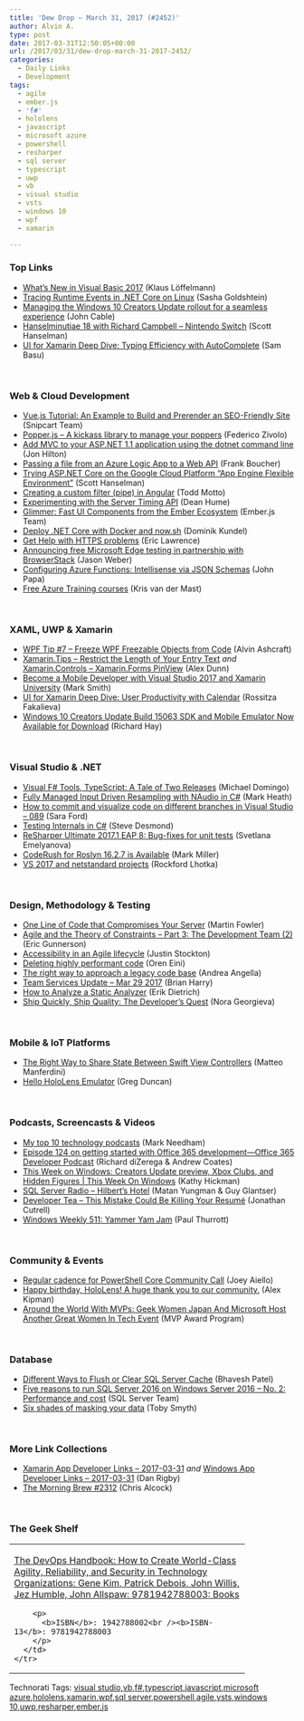 ```yaml
---
title: 'Dew Drop – March 31, 2017 (#2452)'
author: Alvin A.
type: post
date: 2017-03-31T12:50:05+00:00
url: /2017/03/31/dew-drop-march-31-2017-2452/
categories:
  - Daily Links
  - Development
tags:
  - agile
  - ember.js
  - 'f#'
  - hololens
  - javascript
  - microsoft azure
  - powershell
  - resharper
  - sql server
  - typescript
  - uwp
  - vb
  - visual studio
  - vsts
  - windows 10
  - wpf
  - xamarin

---
```

### <a name="top"></a>Top Links

  * <a href="https://blogs.msdn.microsoft.com/vbteam/2017/03/30/whats-new-in-visual-basic-2017/" target="_blank">What’s New in Visual Basic 2017</a> (Klaus Löffelmann)
  * <a href="http://feedproxy.google.com/~r/sashag/~3/8BF171R2hQY/" target="_blank">Tracing Runtime Events in .NET Core on Linux</a> (Sasha Goldshtein)
  * <a href="http://blogs.windows.com/windowsexperience/2017/03/30/managing-windows-10-creators-update-rollout-seamless-experience/?WT.mc_id=DX_MVP4025064" target="_blank">Managing the Windows 10 Creators Update rollout for a seamless experience</a> (John Cable)
  * <a href="http://www.hanselminutes.com/default.aspx?ShowID=18560" target="_blank">Hanselminutiae 18 with Richard Campbell &#8211; Nintendo Switch</a> (Scott Hanselman)
  * <a href="http://developer.telerik.com/products/ui-for-xamarin/ui-xamarin-deep-dive-typing-efficiency-autocomplete/" target="_blank">UI for Xamarin Deep Dive: Typing Efficiency with AutoComplete</a> (Sam Basu)

&nbsp;

### <a name="web"></a>Web & Cloud Development

  * <a href="https://snipcart.com/blog/vuejs-tutorial-seo-example" target="_blank">Vue.js Tutorial: An Example to Build and Prerender an SEO-Friendly Site</a> (Snipcart Team)
  * <a href="https://popper.js.org/" target="_blank">Popper.js &#8211; A kickass library to manage your poppers</a> (Federico Zivolo)
  * <a href="https://jonhilton.net/2017/03/31/add-mvc-to-your-asp-net-1-1-application-using-the-dotnet-command-line/" target="_blank">Add MVC to your ASP.NET 1.1 application using the dotnet command line</a> (Jon Hilton)
  * <a href="http://www.frankysnotes.com/2017/03/passing-file-from-azure-logic-app-to.html" target="_blank">Passing a file from an Azure Logic App to a Web API</a> (Frank Boucher)
  * <a href="http://feeds.hanselman.com/~/285984108/0/scotthanselman~Trying-ASPNET-Core-on-the-Google-Cloud-Platform-App-Engine-Flexible-Environment.aspx" target="_blank">Trying ASP.NET Core on the Google Cloud Platform &#8220;App Engine Flexible Environment&#8221;</a> (Scott Hanselman)
  * <a href="http://developer.telerik.com/topics/web-development/creating-custom-filter-pipe-angular-2/" target="_blank">Creating a custom filter (pipe) in Angular</a> (Todd Motto)
  * <a href="http://feedproxy.google.com/~r/DeanHumesBlog/~3/-BC8uMuKlMU/10157" target="_blank">Experimenting with the Server Timing API</a> (Dean Hume)
  * <a href="https://glimmerjs.com/" target="_blank">Glimmer: Fast UI Components from the Ember Ecosystem</a> (Ember.js Team)
  * <a href="https://twilioinc.wpengine.com/2017/03/deploy-net-core-with-docker-and-now-sh.html" target="_blank">Deploy .NET Core with Docker and now.sh</a> (Dominik Kundel)
  * <a href="https://textslashplain.com/2017/03/30/get-help-with-https-problems/" target="_blank">Get Help with HTTPS problems</a> (Eric Lawrence)
  * <a href="http://blogs.windows.com/msedgedev/2017/03/30/free-edge-testing-browserstack/?WT.mc_id=DX_MVP4025064" target="_blank">Announcing free Microsoft Edge testing in partnership with BrowserStack</a> (Jason Weber)
  * <a href="https://johnpapa.net/configuring-azure-functions-intellisense-via-json-schemas/" target="_blank">Configuring Azure Functions: Intellisense via JSON Schemas</a> (John Papa)
  * <a href="http://blog.krisvandermast.com/FreeAzureTrainingCourses.aspx" target="_blank">Free Azure Training courses</a> (Kris van der Mast)

&nbsp;

### <a name="silverlight"></a>XAML, UWP & Xamarin

  * <a href="http://www.wpf.tips/2017/03/wpf-tip-7-freeze-wpf-freezable-objects.html" target="_blank">WPF Tip #7 &#8211; Freeze WPF Freezable Objects from Code</a> (Alvin Ashcraft)
  * <a href="https://alexdunn.org/2017/03/30/xamarin-tips-restrict-the-length-of-your-entry-text/" target="_blank">Xamarin.Tips – Restrict the Length of Your Entry Text</a> _and_ <a href="https://alexdunn.org/2017/03/30/xamarin-controls-xamarin-forms-pinview/" target="_blank">Xamarin.Controls – Xamarin.Forms PinView</a> (Alex Dunn)
  * <a href="https://blogs.msdn.microsoft.com/visualstudio/2017/03/30/become-a-mobile-developer-with-visual-studio-2017-and-xamarin-university/" target="_blank">Become a Mobile Developer with Visual Studio 2017 and Xamarin University</a> (Mark Smith)
  * <a href="http://developer.telerik.com/products/ui-for-xamarin/ui-xamarin-deep-dive-user-productivity-calendar/" target="_blank">UI for Xamarin Deep Dive: User Productivity with Calendar</a> (Rossitza Fakalieva)
  * <a href="http://devproconnections.com/windows-development/windows-10-creators-update-build-15063-sdk-and-mobile-emulator-now-available-dow" target="_blank">Windows 10 Creators Update Build 15063 SDK and Mobile Emulator Now Available for Download</a> (Richard Hay)

&nbsp;

### <a name="dotnet"></a>Visual Studio & .NET

  * <a href="https://visualstudiomagazine.com/articles/2017/03/30/fsharp-tools-typescript-22-exclusion-vs-2017.aspx" target="_blank">Visual F# Tools, TypeScript: A Tale of Two Releases</a> (Michael Domingo)
  * <a href="http://markheath.net/post/fully-managed-input-driven-resampling-wdl" target="_blank">Fully Managed Input Driven Resampling with NAudio in C#</a> (Mark Heath)
  * <a href="https://saraford.net/2017/03/30/how-to-commit-and-visualize-code-on-different-branches-in-visual-studio-089/" target="_blank">How to commit and visualize code on different branches in Visual Studio – 089</a> (Sara Ford)
  * <a href="https://stevedesmond.ca/blog/testing-internals-in-csharp" target="_blank">Testing Internals in C#</a> (Steve Desmond)
  * <a href="https://blog.jetbrains.com/dotnet/2017/03/30/resharper-ultimate-2017-1-eap-8/" target="_blank">ReSharper Ultimate 2017.1 EAP 8: Bug-fixes for unit tests</a> (Svetlana Emelyanova)
  * <a href="https://community.devexpress.com:443/blogs/markmiller/archive/2017/03/30/coderush-for-roslyn-16-2-7-is-available.aspx" target="_blank">CodeRush for Roslyn 16.2.7 is Available</a> (Mark Miller)
  * <a href="http://www.lhotka.net/weblog/VS2017AndNetstandardProjects.aspx" target="_blank">VS 2017 and netstandard projects</a> (Rockford Lhotka)

&nbsp;

### <a name="design"></a>Design, Methodology & Testing

  * <a href="https://martinfowler.com/articles/session-secret.html" target="_blank">One Line of Code that Compromises Your Server</a> (Martin Fowler)
  * <a href="https://blogs.msdn.microsoft.com/ericgu/2017/03/30/agile-and-the-theory-of-constraints-part-3-the-development-team-2/" target="_blank">Agile and the Theory of Constraints – Part 3: The Development Team (2)</a> (Eric Gunnerson)
  * <a href="https://www.paciellogroup.com/blog/2017/03/accessibility-in-an-agile-lifecycle/" target="_blank">Accessibility in an Agile lifecycle</a> (Justin Stockton)
  * <a href="http://feedproxy.google.com/~r/AyendeRahien/~3/kLsbIrxRgxo/deleting-highly-performant-code" target="_blank">Deleting highly performant code</a> (Oren Eini)
  * <a href="http://www.red-gate.com/blog/building/legacy-code" target="_blank">The right way to approach a legacy code base</a> (Andrea Angella)
  * <a href="https://blogs.msdn.microsoft.com/bharry/2017/03/30/team-services-update-mar-29-2017/" target="_blank">Team Services Update – Mar 29 2017</a> (Brian Harry)
  * <a href="https://blog.ndepend.com/how-analyze-static-analyzer/" target="_blank">How to Analyze a Static Analyzer</a> (Erik Dietrich)
  * <a href="http://tracking.feedpress.it/link/11968/5595258" target="_blank">Ship Quickly, Ship Quality: The Developer’s Quest</a> (Nora Georgieva)

&nbsp;

### <a name="mobile"></a>Mobile & IoT Platforms

  * <a href="https://code.tutsplus.com/tutorials/the-right-way-to-share-state-between-swift-view-controllers--cms-28474" target="_blank">The Right Way to Share State Between Swift View Controllers</a> (Matteo Manferdini)
  * <a href="https://channel9.msdn.com/coding4fun/kinect/Hello-HoloLens-Emulator?WT.mc_id=DX_MVP4025064" target="_blank">Hello HoloLens Emulator</a> (Greg Duncan)

&nbsp;

### <a name="podcasts"></a>Podcasts, Screencasts & Videos

  * <a href="http://feedproxy.google.com/~r/MarkNeedham/~3/lD4gIK2fA4E/" target="_blank">My top 10 technology podcasts</a> (Mark Needham)
  * <a href="http://blogs.office.com/2017/03/30/episode-124-getting-started-office-365-development-office-365-developer-podcast/" target="_blank">Episode 124 on getting started with Office 365 development—Office 365 Developer Podcast</a> (Richard diZerega & Andrew Coates)
  * <a href="https://channel9.msdn.com/Shows/This-Week-On-Windows/This-Week-on-Windows-Creators-Update-preview-Xbox-Clubs-and-Hidden-Figures?WT.mc_id=DX_MVP4025064" target="_blank">This Week on Windows: Creators Update preview, Xbox Clubs, and Hidden Figures | This Week On Windows</a> (Kathy Hickman)
  * <a href="http://www.sqlserverradio.com/show68/" target="_blank">SQL Server Radio &#8211; Hilbert’s Hotel</a> (Matan Yungman & Guy Glantser)
  * <a href="http://feedproxy.google.com/~r/DeveloperTea/~3/9-xxj9pc8DE/62559-this-mistake-could-be-killing-your-resume" target="_blank">Developer Tea &#8211; This Mistake Could Be Killing Your Resumé</a> (Jonathan Cutrell)
  * <a href="https://www.thurrott.com/podcasts/windows-weekly/108183/windows-weekly-511-yammer-yam-jam" target="_blank">Windows Weekly 511: Yammer Yam Jam</a> (Paul Thurrott)

&nbsp;

### <a name="events"></a>Community & Events

  * <a href="https://blogs.msdn.microsoft.com/powershell/2017/03/30/regular-cadence-for-powershell-core-community-call/" target="_blank">Regular cadence for PowerShell Core Community Call</a> (Joey Aiello)
  * <a href="http://blogs.windows.com/devices/2017/03/30/happy-birthday-hololens-huge-thank-community/?WT.mc_id=DX_MVP4025064" target="_blank">Happy birthday, HoloLens! A huge thank you to our community.</a> (Alex Kipman)
  * <a href="https://blogs.msdn.microsoft.com/mvpawardprogram/2017/03/30/around-the-world-geek-women/" target="_blank">Around the World With MVPs: Geek Women Japan And Microsoft Host Another Great Women In Tech Event</a> (MVP Award Program)

&nbsp;

### <a name="sql"></a>Database

  * <a href="http://feedproxy.google.com/~r/MSSQLTips-LatestSqlServerTips/~3/3QS8kOvJepk/tip.asp" target="_blank">Different Ways to Flush or Clear SQL Server Cache</a> (Bhavesh Patel)
  * <a href="https://blogs.technet.microsoft.com/dataplatforminsider/2017/03/30/five-reasons-to-run-sql-server-2016-on-windows-server-2016-part-2/" target="_blank">Five reasons to run SQL Server 2016 on Windows Server 2016 – No. 2: Performance and cost</a> (SQL Server Team)
  * <a href="http://www.red-gate.com/blog/building/six-shades-of-data-masking" target="_blank">Six shades of masking your data</a> (Toby Smyth)

&nbsp;

### <a name="links"></a>More Link Collections

  * <a href="http://allaboutxamarin.com/2017/03/xamarin-app-developer-links-2017-03-31/" target="_blank">Xamarin App Developer Links &#8211; 2017-03-31</a> _and_ <a href="http://windowsappdev.com/2017/03/windows-app-developer-links-2017-03-31/" target="_blank">Windows App Developer Links &#8211; 2017-03-31</a> (Dan Rigby)
  * <a href="http://feedproxy.google.com/~r/ReflectivePerspective/~3/nhQpX9tb6hQ/" target="_blank">The Morning Brew #2312</a> (Chris Alcock)

&nbsp;

### <a name="shelf"></a>The Geek Shelf

<div id="scid:7dc1bd33-94bd-46fd-a20b-0131235bcd47:2ef231c1-996e-49be-bdc3-b70e7a2a1d87" class="wlWriterEditableSmartContent" style="float: none; padding-bottom: 0px; padding-top: 0px; padding-left: 0px; margin: 0px; display: inline; padding-right: 0px">
  <table cellspacing="0" cellpadding="2" width="400" border="0" unselectable="on">
    <tr>
      <td valign="top" width="400">
        <p>
          <a title="The DevOps Handbook: How to Create World-Class Agility, Reliability, and Security in Technology Organizations: Gene Kim, Patrick Debois, John Willis, Jez Humble, John Allspaw: 9781942788003: Books" href="http://www.amazon.com/exec/obidos/ASIN/1942788002/amavin-20">The DevOps Handbook: How to Create World-Class Agility, Reliability, and Security in Technology Organizations: Gene Kim, Patrick Debois, John Willis, Jez Humble, John Allspaw: 9781942788003: Books</a>
        </p>
        
        <p>
          <b>ISBN</b>: 1942788002<br /><b>ISBN-13</b>: 9781942788003
        </p>
      </td>
    </tr>
  </table>
</div>

<div id="scid:77ECF5F8-D252-44F5-B4EB-D463C5396A79:9474186e-ba6e-4089-aa06-acffe698a9f0" class="wlWriterEditableSmartContent" style="float: none; padding-bottom: 0px; padding-top: 0px; padding-left: 0px; margin: 0px; display: inline; padding-right: 0px">
  Technorati Tags: <a href="http://technorati.com/tags/visual+studio" rel="tag">visual studio</a>,<a href="http://technorati.com/tags/vb" rel="tag">vb</a>,<a href="http://technorati.com/tags/f%23" rel="tag">f#</a>,<a href="http://technorati.com/tags/typescript" rel="tag">typescript</a>,<a href="http://technorati.com/tags/javascript" rel="tag">javascript</a>,<a href="http://technorati.com/tags/microsoft+azure" rel="tag">microsoft azure</a>,<a href="http://technorati.com/tags/hololens" rel="tag">hololens</a>,<a href="http://technorati.com/tags/xamarin" rel="tag">xamarin</a>,<a href="http://technorati.com/tags/wpf" rel="tag">wpf</a>,<a href="http://technorati.com/tags/sql+server" rel="tag">sql server</a>,<a href="http://technorati.com/tags/powershell" rel="tag">powershell</a>,<a href="http://technorati.com/tags/agile" rel="tag">agile</a>,<a href="http://technorati.com/tags/vsts" rel="tag">vsts</a>,<a href="http://technorati.com/tags/windows+10" rel="tag">windows 10</a>,<a href="http://technorati.com/tags/uwp" rel="tag">uwp</a>,<a href="http://technorati.com/tags/resharper" rel="tag">resharper</a>,<a href="http://technorati.com/tags/ember.js" rel="tag">ember.js</a>
</div>